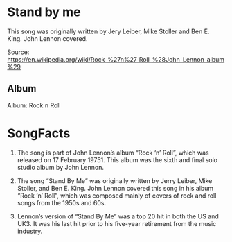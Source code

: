 # Stand by me

This song was originally written by Jery Leiber, Mike Stoller and Ben E. King. John Lennon covered.

Source: https://en.wikipedia.org/wiki/Rock_%27n%27_Roll_%28John_Lennon_album%29

## Album

Album: Rock n Roll

# SongFacts

1. The song is part of John Lennon’s album “Rock ‘n’ Roll”, which was released on 17 February 19751. This album was the sixth and final solo studio album by John Lennon.

2.  The song “Stand By Me” was originally written by Jerry Leiber, Mike Stoller, and Ben E. King. John Lennon covered this song in his album “Rock ‘n’ Roll”, which was composed mainly of covers of rock and roll songs from the 1950s and 60s.

3. Lennon’s version of “Stand By Me” was a top 20 hit in both the US and UK3. It was his last hit prior to his five-year retirement from the music industry.
